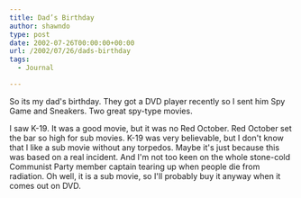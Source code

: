```yaml
---
title: Dad’s Birthday
author: shawndo
type: post
date: 2002-07-26T00:00:00+00:00
url: /2002/07/26/dads-birthday
tags:
  - Journal

---
```

So its my dad's birthday. They got a DVD player recently so I sent him Spy Game and Sneakers. Two great spy-type movies.  
  
I saw K-19. It was a good movie, but it was no Red October. Red October set the bar so high for sub movies. K-19 was very believable, but I don't know that I like a sub movie without any torpedos. Maybe it's just because this was based on a real incident. And I'm not too keen on the whole stone-cold Communist Party member captain tearing up when people die from radiation. Oh well, it is a sub movie, so I'll probably buy it anyway when it comes out on DVD.